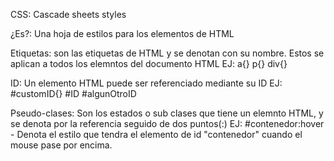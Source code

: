CSS: Cascade sheets styles

¿Es?: Una hoja de estilos para los elementos de HTML

Etiquetas: son las etiquetas de HTML y se denotan con su nombre.
Estos se aplican a todos los elemntos del documento HTML
EJ: 
a{} p{} div{}

ID: Un elemento HTML puede ser referenciado mediante su ID
EJ: 
#customID{} #ID #algunOtroID

Pseudo-clases: Son los estados o sub clases que tiene un elemnto HTML,
y se denota por la referencia seguido de dos puntos(:)
EJ: 
#contenedor:hover - Denota el estilo que tendra el elemento de id "contenedor" 
cuando el mouse pase por encima.


